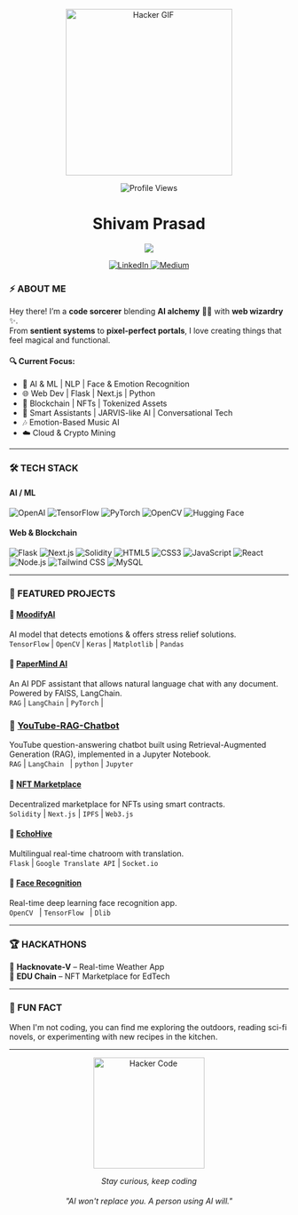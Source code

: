 
<p align="center">
  <img src="https://media.giphy.com/media/HEPwfdu6T6svpPE1eN/giphy.gif" width="300" alt="Hacker GIF"/>
</p>
<p align="center">
  <img src="https://komarev.com/ghpvc/?username=shivamprasad1001&style=flat-square&color=green" alt="Profile Views"/>
</p>

<h1 align="center">Shivam Prasad</h1>
<p align="center">
  <img src="https://readme-typing-svg.herokuapp.com?font=Fira+Code&size=22&duration=3000&pause=1000&color=000&center=true&vCenter=true&width=600&lines=Welcome+to+my+Neural+Hub...;AI+Developer+%7C+Automation+Architect+%7C+Engineer;Boot+Sequence+Complete...;System+Status:+ONLINE" />
</p>
<p align="center">
  <a href="https://www.linkedin.com/in/shivam-prasad1001/">
    <img src="https://img.shields.io/badge/LinkedIn-0077B5?style=for-the-badge&logo=linkedin&logoColor=white" alt="LinkedIn"/>
  </a>
  <a href="https://medium.com/@shivamprasad1001">
    <img src="https://img.shields.io/badge/Medium-12100E?style=for-the-badge&logo=medium&logoColor=white" alt="Medium"/>
  </a>
</p>

### ⚡ ABOUT ME  
Hey there! I’m a **code sorcerer** blending **AI alchemy** 🧙‍♂️ with **web wizardry** ✨.  
From **sentient systems** to **pixel-perfect portals**, I love creating things that feel magical and functional.

#### 🔍 Current Focus:
- 🤖 AI & ML | NLP | Face & Emotion Recognition  
- 🌐 Web Dev | Flask | Next.js | Python  
- 🔗 Blockchain | NFTs | Tokenized Assets  
- 🧠 Smart Assistants | JARVIS-like AI | Conversational Tech  
- 🎶 Emotion-Based Music AI  
- ☁️ Cloud & Crypto Mining

---

### 🛠️ TECH STACK

#### AI / ML
![OpenAI](https://img.shields.io/badge/OpenAI-412991?style=flat&logo=openai&logoColor=white)
![TensorFlow](https://img.shields.io/badge/TensorFlow-FF6F00?style=flat&logo=tensorflow&logoColor=white)
![PyTorch](https://img.shields.io/badge/PyTorch-EE4C2C?style=flat&logo=pytorch&logoColor=white)
![OpenCV](https://img.shields.io/badge/OpenCV-5C3EE8?style=flat&logo=opencv&logoColor=white)
![Hugging Face](https://img.shields.io/badge/HuggingFace-FFCC4D?style=flat&logo=huggingface&logoColor=white)

#### Web & Blockchain
![Flask](https://img.shields.io/badge/Flask-000000?style=flat&logo=flask&logoColor=white)
![Next.js](https://img.shields.io/badge/Next.js-000000?style=flat&logo=nextdotjs&logoColor=white)
![Solidity](https://img.shields.io/badge/Solidity-363636?style=flat&logo=solidity&logoColor=white)
![HTML5](https://img.shields.io/badge/HTML5-E34F26?style=flat&logo=html5&logoColor=white)
![CSS3](https://img.shields.io/badge/CSS3-1572B6?style=flat&logo=css3&logoColor=white)
![JavaScript](https://img.shields.io/badge/JavaScript-F7DF1E?style=flat&logo=javascript&logoColor=black)
![React](https://img.shields.io/badge/React-61DAFB?style=flat&logo=react&logoColor=black)
![Node.js](https://img.shields.io/badge/Node.js-339933?style=flat&logo=nodedotjs&logoColor=white)
![Tailwind CSS](https://img.shields.io/badge/Tailwind_CSS-38B2AC?style=flat&logo=tailwind-css&logoColor=white)
![MySQL](https://img.shields.io/badge/MySQL-4479A1?style=flat&logo=mysql&logoColor=white)

---

### 🚀 FEATURED PROJECTS

#### 🔹 [MoodifyAI](https://github.com/shivamprasad1001/MoodifyAI)
AI model that detects emotions & offers stress relief solutions.  
`TensorFlow` | `OpenCV` | `Keras` | `Matplotlib` | `Pandas`

#### 🔹 [PaperMind AI ](https://github.com/shivamprasad1001/papermind-ai)
An AI PDF assistant that allows natural language chat with any document. Powered by FAISS, LangChain.    
`RAG` | `LangChain` | `PyTorch` | 

### 🔹 [YouTube-RAG-Chatbot](https://github.com/shivamprasad1001/YouTube-RAG-Chatbot)
YouTube question-answering chatbot built using Retrieval-Augmented Generation (RAG), implemented in a Jupyter Notebook.  
`RAG` | `LangChain ` | `python` | `Jupyter`

#### 🔹 [NFT Marketplace](https://github.com/shivamprasad1001/NFT-Marketplace)
Decentralized marketplace for NFTs using smart contracts.  
`Solidity` | `Next.js` | `IPFS` | `Web3.js`

#### 🔹 [EchoHive](https://github.com/shivamprasad1001/EchoHive)
Multilingual real-time chatroom with translation.  
`Flask` | `Google Translate API` | `Socket.io`

#### 🔹 [Face Recognition](https://github.com/shivamprasad1001/Image-Classification)
Real-time deep learning face recognition app.  
`OpenCV ` | `TensorFlow ` | `Dlib` 

---

### 🏆 HACKATHONS

🏅 **Hacknovate-V** – Real-time Weather App  
🏅 **EDU Chain** – NFT Marketplace for EdTech  

---


### 🎉 FUN FACT

When I'm not coding, you can find me exploring the outdoors, reading sci-fi novels, or experimenting with new recipes in the kitchen.

---

<p align="center">
  <img src="https://media.giphy.com/media/LmNwrBhejkK9EFP504/giphy.gif" width="200" alt="Hacker Code"/>
</p>

<p align="center"><em>Stay curious, keep coding</em></p>

<h6 align="center">"AI won't replace you. A person using AI will."</h6>
